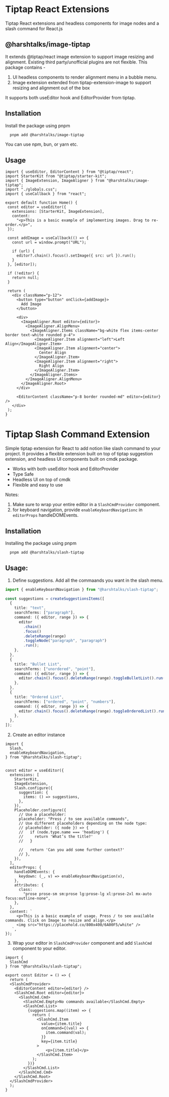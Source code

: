 
# Tiptap React Extensions

Tiptap React extensions and headless components for image nodes and a slash command for React.js

## @harshtalks/image-tiptap

It extends @tiptap/react image extension to support image resizing and alignment.
Existing third party/unofficial plugins are not flexible.
This package contains -
1. UI headless components to render alignment menu in a bubble menu.
2. Image extension extended from tiptap-extension-image to support resizing and alignment out of the box

It supports both useEditor hook and EditorProvider from tiptap.


## Installation

Install the package using pnpm

```bash
  pnpm add @harshtalks/image-tiptap
```

 You can use npm, bun, or yarn etc.

 ## Usage

 ```tsx
import { useEditor, EditorContent } from "@tiptap/react";
import StarterKit from "@tiptap/starter-kit";
import { ImageExtension, ImageAligner } from "@harshtalks/image-tiptap";
import "./globals.css";
import { useCallback } from "react";

export default function Home() {
  const editor = useEditor({
    extensions: [StarterKit, ImageExtension],
    content:
      "<p>This is a basic example of implementing images. Drag to re-order.</p>",
  });

  const addImage = useCallback(() => {
    const url = window.prompt("URL");

    if (url) {
      editor?.chain().focus().setImage({ src: url }).run();
    }
  }, [editor]);

  if (!editor) {
    return null;
  }

  return (
    <div className="p-12">
      <button type="button" onClick={addImage}>
        Add Image
      </button>

      <div>
        <ImageAligner.Root editor={editor}>
          <ImageAligner.AlignMenu>
            <ImageAligner.Items className="bg-white flex items-center border text-white rounded p-4">
              <ImageAligner.Item alignment="left">Left Align</ImageAligner.Item>
              <ImageAligner.Item alignment="center">
                Center Align
              </ImageAligner.Item>
              <ImageAligner.Item alignment="right">
                Right Align
              </ImageAligner.Item>
            </ImageAligner.Items>
          </ImageAligner.AlignMenu>
        </ImageAligner.Root>
      </div>

      <EditorContent className="p-8 border rounded-md" editor={editor} />
    </div>
  );
}

```

# Tiptap Slash Command Extension

Simple tiptap extension for React to add notion like slash command to your project. It provides a flexible extension built on top of tiptap suggestion extension, and headless UI components built on cmdk package.

- Works with both useEditor hook and EditorProvider
- Type Safe
- Headless UI on top of cmdk
- Flexible and easy to use

Notes:
1. Make sure to wrap your entire editor in a `SlashCmdProvider` component.
2. for keyboard navigation, provide `enableKeyboardNavigationc` in `editorProps` handleDOMEvents.

## Installation

Installing the package using pnpm

```bash
  pnpm add @harshtalks/slash-tiptap
```

## Usage:

1. Define suggestions. Add all the commaands you want in the slash menu.
```ts
import { enableKeyboardNavigation } from "@harshtalks/slash-tiptap";

const suggestions = createSuggestionsItems([
  {
    title: "text",
    searchTerms: ["paragraph"],
    command: ({ editor, range }) => {
      editor
        .chain()
        .focus()
        .deleteRange(range)
        .toggleNode("paragraph", "paragraph")
        .run();
    },
  },
  {
    title: "Bullet List",
    searchTerms: ["unordered", "point"],
    command: ({ editor, range }) => {
      editor.chain().focus().deleteRange(range).toggleBulletList().run();
    },
  },
  {
    title: "Ordered List",
    searchTerms: ["ordered", "point", "numbers"],
    command: ({ editor, range }) => {
      editor.chain().focus().deleteRange(range).toggleOrderedList().run();
    },
  },
]);
```

2. Create an editor instance
```tsx
import {
  Slash,
  enableKeyboardNavigation,
} from "@harshtalks/slash-tiptap";


const editor = useEditor({
  extensions: [
    StarterKit,
    ImageExtension,
    Slash.configure({
      suggestion: {
        items: () => suggestions,
      },
    }),
    Placeholder.configure({
      // Use a placeholder:
      placeholder: "Press / to see available commands",
      // Use different placeholders depending on the node type:
      // placeholder: ({ node }) => {
      //   if (node.type.name === 'heading') {
      //     return 'What’s the title?'
      //   }

      //   return 'Can you add some further context?'
      // },
    }),
  ],
  editorProps: {
    handleDOMEvents: {
      keydown: (_, v) => enableKeyboardNavigation(v),
    },
    attributes: {
      class:
        "prose prose-sm sm:prose lg:prose-lg xl:prose-2xl mx-auto focus:outline-none",
    },
  },
  content: `
     <p>This is a basic example of usage. Press / to see available commands. Click on Image to resize and align.</p>
     <img src="https://placehold.co/800x400/6A00F5/white" />
   `,
});
```

3. Wrap your editor in `SlashCmdProvider` component and add `SlashCmd` component to your editor.
```tsx
import {
  SlashCmd
} from "@harshtalks/slash-tiptap";

export const Editor = () => {
  return (
  <SlashCmdProvider>
    <EditorContent editor={editor} />
    <SlashCmd.Root editor={editor}>
      <SlashCmd.Cmd>
        <SlashCmd.Empty>No commands available</SlashCmd.Empty>
        <SlashCmd.List>
          {suggestions.map((item) => {
            return (
              <SlashCmd.Item
                value={item.title}
                onCommand={(val) => {
                  item.command(val);
                }}
                key={item.title}
              >
                  <p>{item.title}</p>
              </SlashCmd.Item>
            );
          })}
        </SlashCmd.List>
      </SlashCmd.Cmd>
    </SlashCmd.Root>
  </SlashCmdProvider>
  );
}
